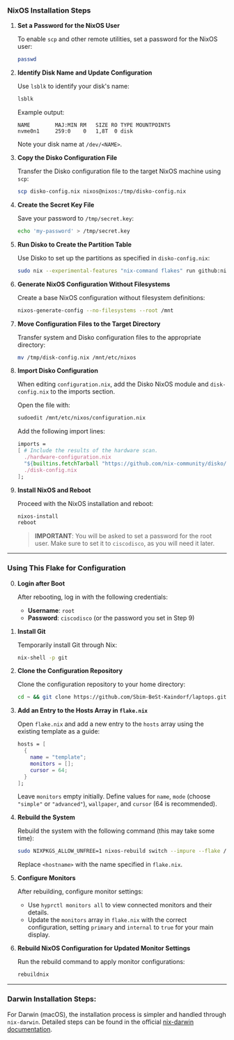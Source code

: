 ### **NixOS Installation Steps**

1. **Set a Password for the NixOS User**

   To enable `scp` and other remote utilities, set a password for the NixOS user:

   ```bash
   passwd
   ```

2. **Identify Disk Name and Update Configuration**

   Use `lsblk` to identify your disk's name:

   ```bash
   lsblk
   ```

   Example output:

   ```
   NAME        MAJ:MIN RM   SIZE RO TYPE MOUNTPOINTS
   nvme0n1     259:0    0   1,8T  0 disk
   ```

   Note your disk name at `/dev/<NAME>`.

3. **Copy the Disko Configuration File**

   Transfer the Disko configuration file to the target NixOS machine using `scp`:

   ```bash
   scp disko-config.nix nixos@nixos:/tmp/disko-config.nix
   ```

4. **Create the Secret Key File**

   Save your password to `/tmp/secret.key`:

   ```bash
   echo 'my-password' > /tmp/secret.key
   ```

5. **Run Disko to Create the Partition Table**

   Use Disko to set up the partitions as specified in `disko-config.nix`:

   ```bash
   sudo nix --experimental-features "nix-command flakes" run github:nix-community/disko -- --mode disko /tmp/disko-config.nix
   ```

6. **Generate NixOS Configuration Without Filesystems**

   Create a base NixOS configuration without filesystem definitions:

   ```bash
   nixos-generate-config --no-filesystems --root /mnt
   ```

7. **Move Configuration Files to the Target Directory**

   Transfer system and Disko configuration files to the appropriate directory:

   ```bash
   mv /tmp/disk-config.nix /mnt/etc/nixos
   ```

8. **Import Disko Configuration**

   When editing `configuration.nix`, add the Disko NixOS module and `disk-config.nix` to the imports section.

   Open the file with:

   ```bash
   sudoedit /mnt/etc/nixos/configuration.nix
   ```

   Add the following import lines:

   ```nix
   imports =
   [ # Include the results of the hardware scan.
     ./hardware-configuration.nix
     "${builtins.fetchTarball "https://github.com/nix-community/disko/archive/master.tar.gz"}/module.nix"
     ./disk-config.nix
   ];
   ```

9. **Install NixOS and Reboot**

   Proceed with the NixOS installation and reboot:

   ```bash
   nixos-install
   reboot
   ```

   > **IMPORTANT**: You will be asked to set a password for the root user. Make sure to set it to `ciscodisco`, as you will need it later.

---

### **Using This Flake for Configuration**

0. **Login after Boot**

   After rebooting, log in with the following credentials:

   - **Username**: `root`
   - **Password**: `ciscodisco` (or the password you set in Step 9)

1. **Install Git**

   Temporarily install Git through Nix:

   ```bash
   nix-shell -p git
   ```

2. **Clone the Configuration Repository**

   Clone the configuration repository to your home directory:

   ```bash
   cd ~ && git clone https://github.com/Sbim-BeSt-Kaindorf/laptops.git
   ```

3. **Add an Entry to the Hosts Array in `flake.nix`**

   Open `flake.nix` and add a new entry to the `hosts` array using the existing template as a guide:

   ```nix
   hosts = [
     {
       name = "template";
       monitors = [];
       cursor = 64;
     }
   ];
   ```

   Leave `monitors` empty initially. Define values for `name`, `mode` (choose `"simple"` or `"advanced"`), `wallpaper`, and `cursor` (64 is recommended).

4. **Rebuild the System**

   Rebuild the system with the following command (this may take some time):

   ```bash
   sudo NIXPKGS_ALLOW_UNFREE=1 nixos-rebuild switch --impure --flake /etc/nixos/#<hostname>
   ```

   Replace `<hostname>` with the name specified in `flake.nix`.

5. **Configure Monitors**

   After rebuilding, configure monitor settings:

   - Use `hyprctl monitors all` to view connected monitors and their details.
   - Update the `monitors` array in `flake.nix` with the correct configuration, setting `primary` and `internal` to `true` for your main display.

6. **Rebuild NixOS Configuration for Updated Monitor Settings**

   Run the rebuild command to apply monitor configurations:

   ```bash
   rebuildnix
   ```

--- 

### **Darwin Installation Steps:**

For Darwin (macOS), the installation process is simpler and handled through `nix-darwin`. Detailed steps can be found in the official [nix-darwin documentation](https://github.com/LnL7/nix-darwin).
